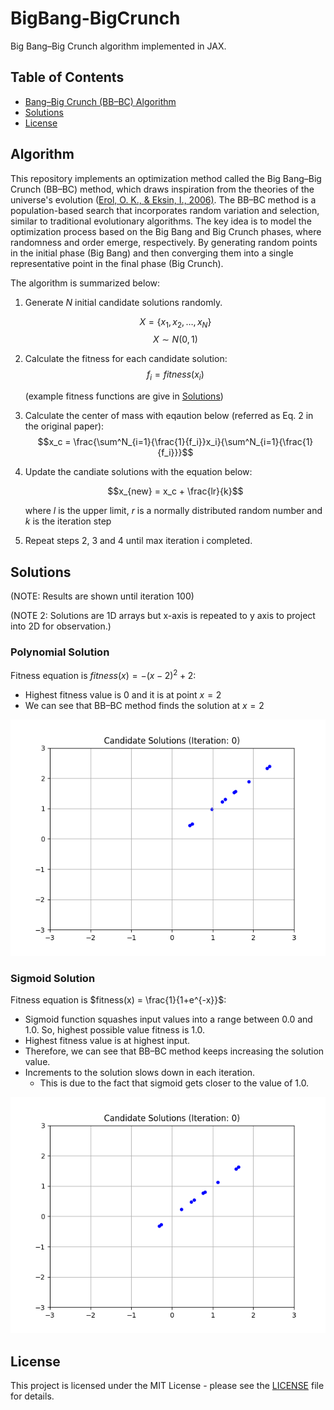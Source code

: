 # BigBang-BigCrunch
Big Bang–Big Crunch algorithm implemented in JAX.


## Table of Contents
- [Bang–Big Crunch (BB–BC) Algorithm](#algorithm)
- [Solutions](#solutions)
- [License](#license)


## Algorithm
This repository implements an optimization method called the Big Bang–Big Crunch (BB–BC) method, which draws inspiration from the theories of the universe's evolution ([Erol, O. K., & Eksin, I., 2006)](https://www.sciencedirect.com/science/article/abs/pii/S0965997805000827). The BB–BC method is a population-based search that incorporates random variation and selection, similar to traditional evolutionary algorithms. The key idea is to model the optimization process based on the Big Bang and Big Crunch phases, where randomness and order emerge, respectively. By generating random points in the initial phase (Big Bang) and then converging them into a single representative point in the final phase (Big Crunch).

The algorithm is summarized below:
1. Generate $N$ initial candidate solutions randomly.

    $$X = \{x_1, x_2, \dots, x_N \}$$
    $$X \sim N(0, 1)$$

2. Calculate the fitness for each candidate solution:
    $$f_i = fitness(x_i)$$

    (example fitness functions are give in [Solutions](#solutions))
     
3. Calculate the center of mass with eqaution below (referred as Eq. 2 in the original paper):
    $$x_c = \frac{\sum^N_{i=1}{\frac{1}{f_i}}x_i}{\sum^N_{i=1}{\frac{1}{f_i}}}$$
4. Update the candiate solutions with the equation below: 

    $$x_{new} = x_c + \frac{lr}{k}$$

    where $l$ is the upper limit, $r$ is a normally distributed random number and $k$ is the iteration step

5. Repeat steps 2, 3 and 4 until max iteration i completed. 

## Solutions

(NOTE: Results are shown until iteration 100)

(NOTE 2: Solutions are 1D arrays but x-axis is repeated to y axis to project into 2D for observation.)

### Polynomial Solution
Fitness equation is $fitness(x) = -(x-2)^2+2$:
- Highest fitness value is $0$ and it is at point $x=2$
- We can see that BB–BC method finds the solution at $x=2$

![Poly Solutions](assets/solutions_poly_animated.gif)


### Sigmoid Solution
Fitness equation is $fitness(x) = \frac{1}{1+e^{-x}}$:
- Sigmoid function squashes input values into a range between 0.0 and 1.0. So, highest possible value fitness is 1.0.
- Highest fitness value is at highest input.
- Therefore, we can see that BB–BC method keeps increasing the solution value.
- Increments to the solution slows down in each iteration. 
    - This is due to the fact that sigmoid gets closer to the value of 1.0.

![Sigmoid Solutions](assets/solutions_sigmoid_animated.gif)


## License
This project is licensed under the MIT License - please see the [LICENSE](LICENSE) file for details.